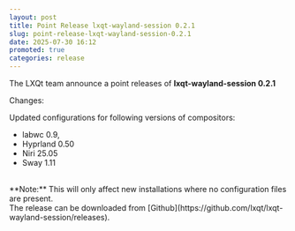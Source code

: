 ```yaml
---
layout: post
title: Point Release lxqt-wayland-session 0.2.1
slug: point-release-lxqt-wayland-session-0.2.1
date: 2025-07-30 16:12
promoted: true
categories: release
---
```


The LXQt team announce a point releases of **lxqt-wayland-session 0.2.1**

Changes:

Updated configurations for following versions of compositors:
  * labwc 0.9,
  * Hyprland 0.50
  * Niri 25.05
  * Sway 1.11

<br/>
**Note:** This will only affect new installations where no configuration files are present.

<br/>
The release can be downloaded from [Github](https://github.com/lxqt/lxqt-wayland-session/releases).


